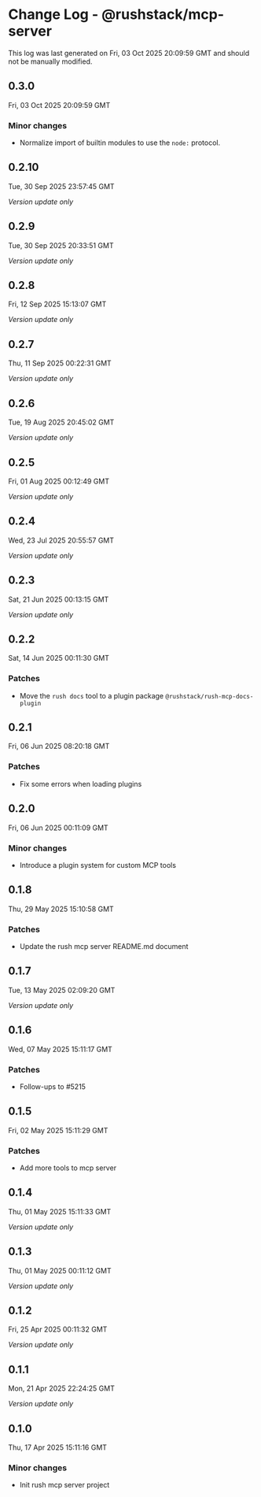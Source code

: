 # Change Log - @rushstack/mcp-server

This log was last generated on Fri, 03 Oct 2025 20:09:59 GMT and should not be manually modified.

## 0.3.0
Fri, 03 Oct 2025 20:09:59 GMT

### Minor changes

- Normalize import of builtin modules to use the `node:` protocol.

## 0.2.10
Tue, 30 Sep 2025 23:57:45 GMT

_Version update only_

## 0.2.9
Tue, 30 Sep 2025 20:33:51 GMT

_Version update only_

## 0.2.8
Fri, 12 Sep 2025 15:13:07 GMT

_Version update only_

## 0.2.7
Thu, 11 Sep 2025 00:22:31 GMT

_Version update only_

## 0.2.6
Tue, 19 Aug 2025 20:45:02 GMT

_Version update only_

## 0.2.5
Fri, 01 Aug 2025 00:12:49 GMT

_Version update only_

## 0.2.4
Wed, 23 Jul 2025 20:55:57 GMT

_Version update only_

## 0.2.3
Sat, 21 Jun 2025 00:13:15 GMT

_Version update only_

## 0.2.2
Sat, 14 Jun 2025 00:11:30 GMT

### Patches

- Move the `rush docs` tool to a plugin package `@rushstack/rush-mcp-docs-plugin`

## 0.2.1
Fri, 06 Jun 2025 08:20:18 GMT

### Patches

- Fix some errors when loading plugins

## 0.2.0
Fri, 06 Jun 2025 00:11:09 GMT

### Minor changes

- Introduce a plugin system for custom MCP tools

## 0.1.8
Thu, 29 May 2025 15:10:58 GMT

### Patches

- Update the rush mcp server README.md document

## 0.1.7
Tue, 13 May 2025 02:09:20 GMT

_Version update only_

## 0.1.6
Wed, 07 May 2025 15:11:17 GMT

### Patches

- Follow-ups to #5215

## 0.1.5
Fri, 02 May 2025 15:11:29 GMT

### Patches

- Add more tools to mcp server

## 0.1.4
Thu, 01 May 2025 15:11:33 GMT

_Version update only_

## 0.1.3
Thu, 01 May 2025 00:11:12 GMT

_Version update only_

## 0.1.2
Fri, 25 Apr 2025 00:11:32 GMT

_Version update only_

## 0.1.1
Mon, 21 Apr 2025 22:24:25 GMT

_Version update only_

## 0.1.0
Thu, 17 Apr 2025 15:11:16 GMT

### Minor changes

- Init rush mcp server project

